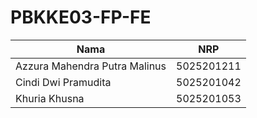# PBKKE03-FP-FE

| Nama                         | NRP          |
| ---------------------------- | ------------ |
| Azzura Mahendra Putra Malinus| 5025201211   |
| Cindi Dwi Pramudita          | 5025201042   |
| Khuria Khusna                | 5025201053   |

